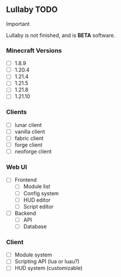 ## Lullaby TODO

> [!IMPORTANT]  
> Lullaby is not finished, and is **BETA** software.

### Minecraft Versions

- [ ] 1.8.9
- [ ] 1.20.4
- [ ] 1.21.4
- [ ] 1.21.5
- [ ] 1.21.8
- [ ] 1.21.10

### Clients

- [ ] lunar client
- [ ] vanilla client
- [ ] fabric client
- [ ] forge client
- [ ] neoforge client

### Web UI

- [ ] Frontend
    - [ ] Module list
    - [ ] Config system
    - [ ] HUD editor
    - [ ] Script editor
- [ ] Backend
    - [ ] API
    - [ ] Database

### Client

- [ ] Module system
- [ ] Scripting API (lua or luau?)
- [ ] HUD system (customizable)
